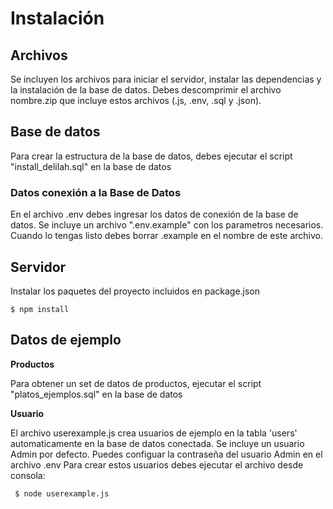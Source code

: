 # Instalación # 
## Archivos ##
Se incluyen los archivos para iniciar el servidor, instalar las dependencias y la instalación de la base de datos.
Debes descomprimir el archivo nombre.zip que incluye estos archivos (.js, .env, .sql y .json).


## Base de datos ##
Para crear la estructura de la base de datos, debes 
ejecutar el script "install_delilah.sql" en la base de datos

### Datos conexión a la Base de Datos ###

En el archivo .env debes ingresar los datos de conexión de la base de datos.
Se incluye un archivo ".env.example" con los parametros necesarios. 
Cuando lo tengas listo debes borrar .example en el nombre de este archivo.

## Servidor ##
Instalar los paquetes del proyecto incluidos en package.json

``` $ npm install ```

## Datos de ejemplo ##

**Productos**

Para obtener un set de datos de productos, ejecutar el script 
"platos_ejemplos.sql" en la base de datos

**Usuario**

El archivo userexample.js crea usuarios de ejemplo en la tabla 'users' automaticamente en la base de datos conectada. 
Se incluye un usuario Admin por defecto.
Puedes configuar la contraseña del usuario Admin en el archivo .env
Para crear estos usuarios debes ejecutar el archivo desde consola:

``` $ node userexample.js```
